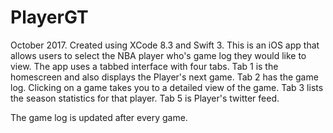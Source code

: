 # PlayerGT
October 2017. Created using XCode 8.3 and Swift 3.
This is an iOS app that allows users to select the NBA player who's game log they would like to view. 
The app uses a tabbed interface with four tabs.
Tab 1 is the homescreen and also displays the Player's next game.
Tab 2 has the game log. Clicking on a game takes you to a detailed view of the game.
Tab 3 lists the season statistics for that player.
Tab 5 is Player's twitter feed.

The game log is updated after every game.
